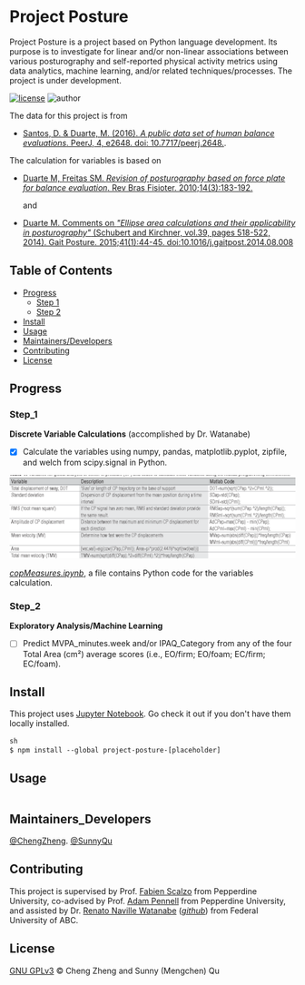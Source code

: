 # Project Posture

Project Posture is a project based on Python language development. Its purpose is to investigate for linear and/or non-linear associations between various posturography and self-reported physical activity metrics using data analytics, machine learning, and/or related techniques/processes. The project is under development.

[![license](https://img.shields.io/github/license/chengmeowz/project-posture.svg)](https://github.com/chengmeowz/project-posture/blob/main/LICENSE)
![author](https://img.shields.io/badge/Author-Cheng&Sunny-blue.svg)

The data for this project is from 
* [Santos, D. & Duarte, M. (2016). *A public data set of human balance evaluations*. PeerJ, 4, e2648. doi: 10.7717/peerj.2648.](https://peerj.com/articles/2648/).

The calculation for variables is based on 
* [Duarte M, Freitas SM. *Revision of posturography based on force plate for balance evaluation*. Rev Bras Fisioter. 2010;14(3):183-192.](http://www.scielo.br/pdf/rbfis/v14n3/en_03.pdf)

  and 

* [Duarte M. Comments on *"Ellipse area calculations and their applicability in posturography"* (Schubert and Kirchner, vol.39, pages 518-522, 2014). Gait Posture. 2015;41(1):44-45. doi:10.1016/j.gaitpost.2014.08.008](http://citeseerx.ist.psu.edu/viewdoc/download?doi=10.1.1.659.1973&rep=rep1&type=pdf)

## Table of Contents

- [Progress](#progress)
   	- [Step 1](#step_1)
   	- [Step 2](#step2)
- [Install](#install)
- [Usage](#usage)
- [Maintainers/Developers](#maintainers_developers)
- [Contributing](#contributing)
- [License](#license)

## Progress

### Step_1
**Discrete Variable Calculations** (accomplished by Dr. Watanabe)

- [X] Calculate the variables using numpy, pandas, matplotlib.pyplot, zipfile, and welch from scipy.signal in Python.

![alt text](https://github.com/chengmeowz/project-posture/blob/main/extra/variables_calculation.jpg?raw=true)

[*copMeasures.ipynb*](https://colab.research.google.com/drive/1oOHwtgAxazdcARhygBb5DLKYAf-HDTT8?usp=sharing#scrollTo=8MrFIHv6OpQu), a file contains Python code for the variables calculation.

### Step_2
**Exploratory Analysis/Machine Learning**

- [ ] Predict MVPA_minutes.week and/or IPAQ_Category from any of the four Total Area (cm²) average scores (i.e., EO/firm; EO/foam; EC/firm; EC/foam).

## Install

This project uses [Jupyter Notebook](https://jupyter.org/install). Go check it out if you don't have them locally installed.

```
sh
$ npm install --global project-posture-[placeholder]
```

## Usage

```
```

## Maintainers_Developers

[@ChengZheng](https://github.com/chengmeowz).
[@SunnyQu](https://github.com/suii-bit)

## Contributing

This project is supervised by Prof. [Fabien Scalzo](https://seaver.pepperdine.edu/academics/faculty/fabien-scalzo/) from Pepperdine University, co-advised by Prof. [Adam Pennell](https://seaver.pepperdine.edu/academics/faculty/adam-pennell/) from Pepperdine University, and assisted by Dr. [Renato Naville Watanabe](http://ebm.ufabc.edu.br/docentes/renato/) ([*github*](https://github.com/rnwatanabe)) from Federal University of ABC.

## License

[GNU GPLv3](LICENSE) © Cheng Zheng and Sunny (Mengchen) Qu
